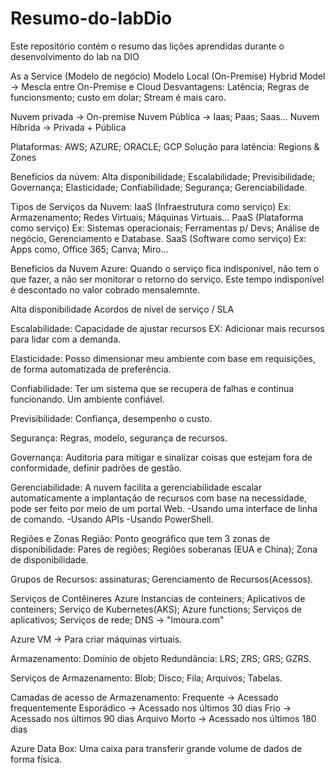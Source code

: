 # Resumo-do-labDio
Este repositório contém o resumo das lições aprendidas durante o desenvolvimento do lab na DIO

As a Service (Modelo de negócio)
Modelo Local (On-Premise)
Hybrid Model -> Mescla entre On-Premise e Cloud
Desvantagens: Latência; Regras de funcionsmento; custo em dolar; Stream é mais caro.

Nuvem privada -> On-premise
Nuvem Pública -> Iaas; Paas; Saas...
Nuvem Híbrida -> Privada + Pública

Plataformas: AWS; AZURE; ORACLE; GCP
Solução para latência: Regions & Zones

Benefícios da núvem:
Alta disponibilidade; Escalabilidade; Previsibilidade; Governança; Elasticidade; Confiabilidade; Segurança; Gerenciabilidade.

Tipos de Serviços da Nuvem:
IaaS (Infraestrutura como serviço) Ex: Armazenamento; Redes Virtuais; Máquinas Virtuais...
PaaS (Plataforma como serviço) Ex: Sistemas operacionais; Ferramentas p/ Devs; Análise de negócio, Gerenciamento e Database.
SaaS (Software como serviço) Ex: Apps como, Office 365; Canva; Miro...

Benefícios da Nuvem Azure:
Quando o serviço fica indisponível, não tem o que fazer, a não ser monitorar o retorno do serviço. Este tempo indisponível é descontado no valor cobrado mensalemnte.

Alta disponibilidade
Acordos de nível de serviço / SLA

Escalabilidade:
Capacidade de ajustar recursos EX: Adicionar mais recursos para lidar com a demanda.

Elasticidade:
Posso dimensionar meu ambiente com base em requisições, de forma automatizada de preferência.

Confiabilidade:
Ter um sistema que se recupera de falhas e continua funcionando. Um ambiente confiável.

Previsibilidade:
Confiança, desempenho o custo.

Segurança:
Regras, modelo, segurança de recursos.

Governança:
Auditoria para mitigar e sinalizar coisas que estejam fora de conformidade, definir padrões de gestão.

Gerenciabilidade:
A nuvem facilita a gerenciabilidade escalar automaticamente a implantação de recursos com base na necessidade, pode ser feito por meio de um portal Web.
-Usando uma interface de linha de comando.
-Usando APIs
-Usando PowerShell.

Regiões e Zonas
Região: Ponto geográfico que tem 3 zonas de disponibilidade: Pares de regiões; Regiões soberanas (EUA e China); Zona de disponibilidade.

Grupos de Recursos: assinaturas; Gerenciamento de Recursos(Acessos).

Serviços de Contêineres Azure
Instancias de conteiners; Aplicativos de conteiners; Serviço de Kubernetes(AKS); Azure functions; Serviços de aplicativos; Serviços de rede; DNS -> "lmoura.com"

Azure VM -> Para criar máquinas virtuais.

Armazenamento: Domínio de objeto
Redundância: LRS; ZRS; GRS; GZRS.

Serviços de Armazenamento: Blob; Disco; Fila; Arquivos; Tabelas.

Camadas de acesso de Armazenamento:
Frequente -> Acessado frequentemente
Esporádico -> Acessado nos últimos 30 dias
Frio -> Acessado nos últimos 90 dias
Arquivo Morto -> Acessado nos últimos 180 dias

Azure Data Box:
Uma caixa para transferir grande volume de dados de forma física.
